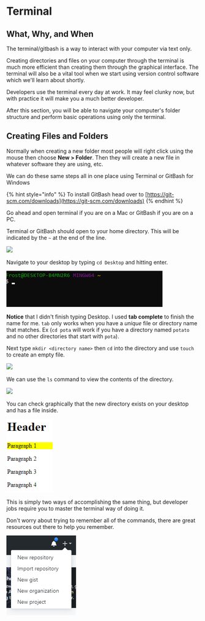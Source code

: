 # Terminal

## **What, Why, and When**

The terminal/gitbash is a way to interact with your computer via text only.

Creating directories and files on your computer through the terminal is much more efficient than creating them through the graphical interface. The terminal will also be a vital tool when we start using version control software which we'll learn about shortly.

Developers use the terminal every day at work. It may feel clunky now, but with practice it will make you a much better developer.

After this section, you will be able to navigate your computer's folder structure and perform basic operations using only the terminal.

## Creating Files and Folders

Normally when creating a new folder most people will right click using the mouse then choose **New &gt; Folder**. Then they will create a new file in whatever software they are using, etc.

We can do these same steps all in one place using Terminal or GitBash for Windows

{% hint style="info" %}
To install GitBash head over to [https://git-scm.com/downloads](https://git-scm.com/downloads)
{% endhint %}

Go ahead and open terminal if you are on a Mac or GitBash if you are on a PC.

Terminal or GitBash should open to your home directory. This will be indicated by the `~` at the end of the line.

![](../../../.gitbook/assets/image%20%2867%29.png)

Navigate to your desktop by typing `cd Desktop` and hitting enter.

![](../../../.gitbook/assets/cddesktop.gif)

**Notice** that I didn't finish typing Desktop. I used **tab complete** to finish the name for me. `tab` only works when you have a _unique_ file or directory name that matches. Ex \(`cd pota` will work if you have a directory named `potato` and no other directories that start with `pota`\).

Next type `mkdir <directory name>` then `cd` into the directory and use `touch` to create an empty file.

![](../../../.gitbook/assets/image%20%2847%29.png)

We can use the `ls` command to view the contents of the directory.

![](../../../.gitbook/assets/image%20%2878%29.png)

You can check graphically that the new directory exists on your desktop and has a file inside.

![](../../../.gitbook/assets/image%20%2825%29.png)

This is simply two ways of accomplishing the same thing, but developer jobs require you to master the terminal way of doing it.

Don't worry about trying to remember all of the commands, there are great resources out there to help you remember.

![](../../../.gitbook/assets/image%20%2819%29.png)

